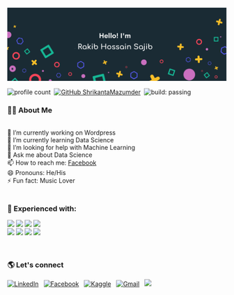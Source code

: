 ![I am Rakib Hossain Sajib](https://raw.githubusercontent.com/rhsajibf/rhsajibf/main/I%20am%20Rakib%20Hossain%20Sajib.png)

![profile count](https://komarev.com/ghpvc/?username=rhsajibf&color=red)&nbsp;
[![GitHub ShrikantaMazumder](https://img.shields.io/github/followers/rhsajibf?label=follow&style=social)](https://github.com/rhsajibf)&nbsp;
![build: passing](https://img.shields.io/badge/build-passing-success)
<br>
### 👨‍🚀 About Me
<br>
🔭 I’m currently working on Wordpress <br>
🌱 I’m currently learning Data Science <br>
🤔 I’m looking for help with Machine Learning <br>
💬 Ask me about Data Science <br>
📫 How to reach me: <a href="https://www.facebook.com/rakibnsajib.bd/">Facebook</a> <br>
😄 Pronouns: He/His <br>
⚡ Fun fact: Music Lover <br>
<br>

### 💪 Experienced with:
<div>
    <p align="left">
        <img src=https://img.shields.io/badge/Python-14354C?style=for-the-badge&logo=python&logoColor=white />
        <img src=https://img.shields.io/badge/numpy-%23013243.svg?style=for-the-badge&logo=numpy&logoColor=white />
        <img src=https://img.shields.io/badge/pandas-%23150458.svg?style=for-the-badge&logo=pandas&logoColor=white/>
        <img src=https://img.shields.io/badge/Matplotlib-%23ffffff.svg?style=for-the-badge&logo=Matplotlib&logoColor=black /> <br>
        <img src=https://img.shields.io/badge/PostgreSQL-316192?style=for-the-badge&logo=postgresql&logoColor=white />
        <img src=https://img.shields.io/badge/TensorFlow-FF6F00?style=for-the-badge&logo=tensorflow&logoColor=white />
        <img src=https://img.shields.io/badge/Git-F05032?style=for-the-badge&logo=git&logoColor=white />
        <img src=https://img.shields.io/badge/Heroku-430098?style=for-the-badge&logo=heroku&logoColor=white />
</p>
 
  </div>
<br>


### 🌎 Let's connect

<a  href="https://www.linkedin.com/in/rhsajibf/"><img  alt="LinkedIn"  src="https://img.shields.io/badge/LinkedIn-0077B5?style=for-the-badge&logo=linkedin&logoColor=white"/></a> &nbsp;
<a  href="https://facebook.com/rhsajibf.brur"><img  alt="Facebook"  src="https://img.shields.io/badge/Facebook-1877F2?style=for-the-badge&logo=facebook&logoColor=white"/></a> &nbsp;
<a  href="https://www.kaggle.com/rakibhossainsajib"><img  alt="Kaggle"  src="https://img.shields.io/badge/Kaggle-20BEFF?style=for-the-badge&logo=Kaggle&logoColor=white"/></a> &nbsp;
<a  href="mailto:rhsajibf@gmail.com"><img  alt="Gmail"  src="https://img.shields.io/badge/Gmail-D14836?style=for-the-badge&logo=gmail&logoColor=white"/></a> &nbsp;
<a  href="https://t.me/rhsajibf"><img  src="https://img.shields.io/badge/Telegram-2CA5E0?style=for-the-badge&logo=telegram&logoColor=white"/></a> &nbsp;




